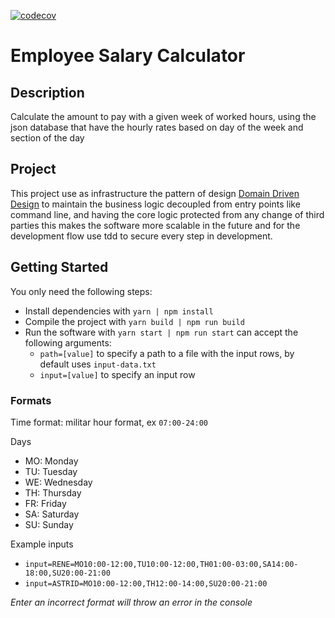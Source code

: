 [![codecov](https://codecov.io/gh/Yalian/salary-calculator/branch/master/graph/badge.svg?token=0NK0CHCN3M)](https://codecov.io/gh/Yalian/salary-calculator)

# Employee Salary Calculator

## Description

Calculate the amount to pay with a given week of worked hours, using the json database that have the hourly rates based
on day of the week and section of the day

## Project

This project use as infrastructure the pattern of
design [Domain Driven Design](https://en.wikipedia.org/wiki/Domain-driven_design)
to maintain the business logic decoupled from entry points like command line, and having the core logic protected from
any change of third parties this makes the software more scalable in the future and for the development flow use tdd to
secure every step in development.

## Getting Started

You only need the following steps:

* Install dependencies with `yarn | npm install`
* Compile the project with `yarn build | npm run build`
* Run the software with `yarn start | npm run start` can accept the following arguments:
    * `path=[value]` to specify a path to a file with the input rows, by default uses `input-data.txt`
    * `input=[value]` to specify an input row

### Formats

Time format: militar hour format, ex `07:00-24:00`

Days

* MO: Monday
* TU: Tuesday
* WE: Wednesday
* TH: Thursday
* FR: Friday
* SA: Saturday
* SU: Sunday

Example inputs

* `input=RENE=MO10:00-12:00,TU10:00-12:00,TH01:00-03:00,SA14:00-18:00,SU20:00-21:00`
* `input=ASTRID=MO10:00-12:00,TH12:00-14:00,SU20:00-21:00`

*Enter an incorrect format will throw an error in the console*
 